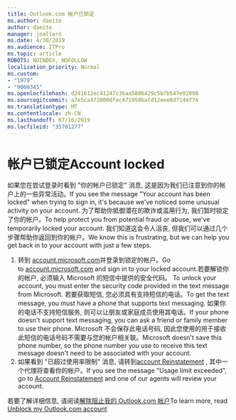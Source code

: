 ```yaml
---
title: Outlook.com 帐户已锁定
ms.author: daeite
author: daeite
manager: joallard
ms.date: 4/30/2019
ms.audience: ITPro
ms.topic: article
ROBOTS: NOINDEX, NOFOLLOW
localization_priority: Normal
ms.custom:
- "1979"
- "9000345"
ms.openlocfilehash: d241612ec41247c36aa5806429c5b7b547e02098
ms.sourcegitcommit: a7e5ca472000dfec471950bafd12eee8d7144f74
ms.translationtype: MT
ms.contentlocale: zh-CN
ms.lasthandoff: 07/16/2019
ms.locfileid: "35701277"
---
```

# <a name="account-locked"></a><span data-ttu-id="e71f7-102">帐户已锁定</span><span class="sxs-lookup"><span data-stu-id="e71f7-102">Account locked</span></span>

<span data-ttu-id="e71f7-103">如果您在尝试登录时看到 "你的帐户已锁定" 消息, 这是因为我们已注意到你的帐户上的一些异常活动。</span><span class="sxs-lookup"><span data-stu-id="e71f7-103">If you see the message "Your account has been locked" when trying to sign in, it's because we've noticed some unusual activity on your account.</span></span> <span data-ttu-id="e71f7-104">为了帮助你抵御潜在的欺诈或滥用行为, 我们暂时锁定了你的帐户。</span><span class="sxs-lookup"><span data-stu-id="e71f7-104">To help protect you from potential fraud or abuse, we've temporarily locked your account.</span></span> <span data-ttu-id="e71f7-105">我们知道这会令人沮丧, 但我们可以通过几个步骤帮助你返回到你的帐户。</span><span class="sxs-lookup"><span data-stu-id="e71f7-105">We know this is frustrating, but we can help you get back in to your account with just a few steps.</span></span>

1. <span data-ttu-id="e71f7-106">转到 [account.microsoft.com](https://go.microsoft.com/fwlink/?linkid=2090484)并登录到锁定的帐户。</span><span class="sxs-lookup"><span data-stu-id="e71f7-106">Go to [account.microsoft.com](https://go.microsoft.com/fwlink/?linkid=2090484) and sign in to your locked account.</span></span><span data-ttu-id="e71f7-107">若要解锁你的帐户, 必须输入 Microsoft 的短信中提供的安全代码。</span><span class="sxs-lookup"><span data-stu-id="e71f7-107"> To unlock your account, you must enter the security code provided in the text message from Microsoft.</span></span> <span data-ttu-id="e71f7-108">若要获取短信, 您必须具有支持短信的电话。</span><span class="sxs-lookup"><span data-stu-id="e71f7-108">To get the text message, you must have a phone that supports text messaging.</span></span> <span data-ttu-id="e71f7-109">如果你的电话不支持短信服务, 则可以让朋友或家庭成员使用其电话。</span><span class="sxs-lookup"><span data-stu-id="e71f7-109">If your phone doesn't support text messaging, you can ask a friend or family member to use their phone.</span></span> <span data-ttu-id="e71f7-110">Microsoft 不会保存此电话号码, 因此您使用的用于接收此短信的电话号码不需要与您的帐户相关联。</span><span class="sxs-lookup"><span data-stu-id="e71f7-110">Microsoft doesn't save this phone number, so the phone number you use to receive this text message doesn't need to be associated with your account.</span></span>
2. <span data-ttu-id="e71f7-111">如果看到 "已超过使用率限制" 消息, 请转到[account Reinstatement](https://go.microsoft.com/fwlink/?linkid=2090483) , 其中一个代理将查看你的帐户。</span><span class="sxs-lookup"><span data-stu-id="e71f7-111">If you see the message "Usage limit exceeded", go to [Account Reinstatement](https://go.microsoft.com/fwlink/?linkid=2090483) and one of our agents will review your account.</span></span>

<span data-ttu-id="e71f7-112">若要了解详细信息, 请阅读[解除阻止我的 Outlook.com 帐户](https://support.office.com/article/f4ad2701-d166-4d8b-8a6a-9af2a1f8a4c4?wt.mc_id=Office_Outlook_com_Alchemy)</span><span class="sxs-lookup"><span data-stu-id="e71f7-112">To learn more, read [Unblock my Outlook.com account](https://support.office.com/article/f4ad2701-d166-4d8b-8a6a-9af2a1f8a4c4?wt.mc_id=Office_Outlook_com_Alchemy)</span></span> 
